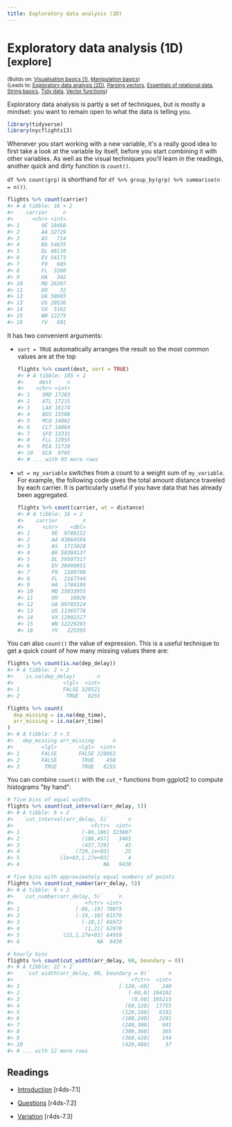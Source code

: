 ```yaml
---
title: Exploratory data analysis (1D)
---
```


<!-- Generated automatically from eda-1d.yml. Do not edit by hand -->

# Exploratory data analysis (1D) <small class='explore'>[explore]</small>
<small>(Builds on: [Visualisation basics (1)](vis-basics.md), [Manipulation basics](manip-basics.md))</small>  
<small>(Leads to: [Exploratory data analysis (2D)](eda-2d.md), [Parsing vectors](parse-vector.md), [Essentials of relational data](relational-basics.md), [String basics](string-basics.md), [Tidy data](tidy-data.md), [Vector functions](vector-functions.md))</small>


Exploratory data analysis is partly a set of techniques, but is mostly a mindset: you want to remain open to what the data is telling you.

``` r
library(tidyverse)
library(nycflights13)
```

Whenever you start working with a new variable, it's a really good idea to first take a look at the variable by itself, before you start combining it with other variables. As well as the visual techniques you'll learn in the readings, another quick and dirty function is `count()`.

`df %>% count(grp)` is shorthand for `df %>% group_by(grp) %>% summarise(n = n())`.

``` r
flights %>% count(carrier)
#> # A tibble: 16 × 2
#>    carrier     n
#>      <chr> <int>
#> 1       9E 18460
#> 2       AA 32729
#> 3       AS   714
#> 4       B6 54635
#> 5       DL 48110
#> 6       EV 54173
#> 7       F9   685
#> 8       FL  3260
#> 9       HA   342
#> 10      MQ 26397
#> 11      OO    32
#> 12      UA 58665
#> 13      US 20536
#> 14      VX  5162
#> 15      WN 12275
#> 16      YV   601
```

It has two convenient arguments:

-   `sort = TRUE` automatically arranges the result so the most common values are at the top

    ``` r
    flights %>% count(dest, sort = TRUE)
    #> # A tibble: 105 × 2
    #>     dest     n
    #>    <chr> <int>
    #> 1    ORD 17283
    #> 2    ATL 17215
    #> 3    LAX 16174
    #> 4    BOS 15508
    #> 5    MCO 14082
    #> 6    CLT 14064
    #> 7    SFO 13331
    #> 8    FLL 12055
    #> 9    MIA 11728
    #> 10   DCA  9705
    #> # ... with 95 more rows
    ```

-   `wt = my_variable` switches from a count to a weight sum of `my_variable`. For example, the following code gives the total amount distance traveled by each carrier. It is particularly useful if you have data that has already been aggregated.

    ``` r
    flights %>% count(carrier, wt = distance)
    #> # A tibble: 16 × 2
    #>    carrier        n
    #>      <chr>    <dbl>
    #> 1       9E  9788152
    #> 2       AA 43864584
    #> 3       AS  1715028
    #> 4       B6 58384137
    #> 5       DL 59507317
    #> 6       EV 30498951
    #> 7       F9  1109700
    #> 8       FL  2167344
    #> 9       HA  1704186
    #> 10      MQ 15033955
    #> 11      OO    16026
    #> 12      UA 89705524
    #> 13      US 11365778
    #> 14      VX 12902327
    #> 15      WN 12229203
    #> 16      YV   225395
    ```

You can also `count()` the value of expression. This is a useful technique to get a quick count of how many missing values there are:

``` r
flights %>% count(is.na(dep_delay))
#> # A tibble: 2 × 2
#>   `is.na(dep_delay)`      n
#>                <lgl>  <int>
#> 1              FALSE 328521
#> 2               TRUE   8255

flights %>% count(
  dep_missing = is.na(dep_time), 
  arr_missing = is.na(arr_time)
)
#> # A tibble: 3 × 3
#>   dep_missing arr_missing      n
#>         <lgl>       <lgl>  <int>
#> 1       FALSE       FALSE 328063
#> 2       FALSE        TRUE    458
#> 3        TRUE        TRUE   8255
```

You can combine `count()` with the `cut_*` functions from ggplot2 to compute histograms "by hand":

``` r
# five bins of equal widths
flights %>% count(cut_interval(arr_delay, 5))
#> # A tibble: 6 × 2
#>   `cut_interval(arr_delay, 5)`      n
#>                         <fctr>  <int>
#> 1                    [-86,186] 323807
#> 2                    (186,457]   3465
#> 3                    (457,729]     45
#> 4                  (729,1e+03]     25
#> 5             (1e+03,1.27e+03]      4
#> 6                           NA   9430

# five bins with approximately equal numbers of points
flights %>% count(cut_number(arr_delay, 5))
#> # A tibble: 6 × 2
#>   `cut_number(arr_delay, 5)`     n
#>                       <fctr> <int>
#> 1                  [-86,-19] 70875
#> 2                  (-19,-10] 61570
#> 3                    (-10,1] 66972
#> 4                     (1,21] 62970
#> 5              (21,1.27e+03] 64959
#> 6                         NA  9430

# hourly bins
flights %>% count(cut_width(arr_delay, 60, boundary = 0))
#> # A tibble: 22 × 2
#>    `cut_width(arr_delay, 60, boundary = 0)`      n
#>                                      <fctr>  <int>
#> 1                                [-120,-60]    240
#> 2                                   (-60,0] 194102
#> 3                                    (0,60] 105215
#> 4                                  (60,120]  17755
#> 5                                 (120,180]   6191
#> 6                                 (180,240]   2291
#> 7                                 (240,300]    941
#> 8                                 (300,360]    365
#> 9                                 (360,420]    144
#> 10                                (420,480]     37
#> # ... with 12 more rows
```

## Readings

  * [Introduction](http://r4ds.had.co.nz/exploratory-data-analysis.html#introduction-3) [r4ds-7.1]

  * [Questions](http://r4ds.had.co.nz/exploratory-data-analysis.html#questions) [r4ds-7.2]

  * [Variation](http://r4ds.had.co.nz/exploratory-data-analysis.html#variation) [r4ds-7.3]


